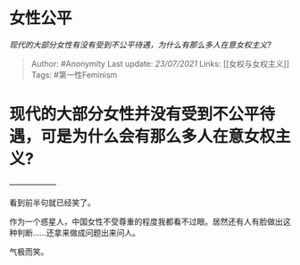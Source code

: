 # 女性公平
*现代的大部分女性有没有受到不公平待遇，为什么有那么多人在意女权主义?*

> Author: #Anonymity
Last update: *23/07/2021* 
Links: [[女权与女权主义]]
Tags: #第一性Feminism  

 
现代的大部分女性并没有受到不公平待遇，可是为什么会有那么多人在意女权主义?
=====================================

——————

看到前半句就已经笑了。

作为一个惑星人，中国女性不受尊重的程度我都看不过眼。居然还有人有脸做出这种判断……还拿来做成问题出来问人。

气极而笑。



